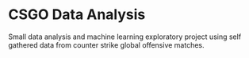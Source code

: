 # CSGO Data Analysis

Small data analysis and machine learning exploratory project using self gathered data from counter strike global offensive matches.
